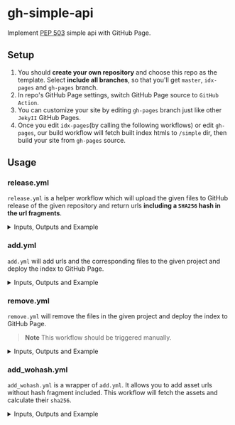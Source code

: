 # gh-simple-api

Implement [PEP 503][pep-0503] simple api with GitHub Page.

## Setup

1. You should **create your own repository** and choose this repo as the template. Select **include all branches**, so that you'll get `master`, `idx-pages` and `gh-pages` branch.
2. In repo's GitHub Page settings, switch GitHub Page source to `GitHub Action`.
3. You can customize your site by editing `gh-pages` branch just like other `JekyII` GitHub Pages.
4. Once you edit `idx-pages`(by calling the following workflows) or edit `gh-pages`, our build workflow will fetch built index htmls to `/simple` dir, then build your site from `gh-pages` source.

## Usage

### release.yml

`release.yml` is a helper workflow which will upload the given files to GitHub release of the given repository and return urls **including a `SHA256` hash in the url fragments**.

<details>

<summary>Inputs, Outputs and Example</summary><br>

- Inputs:
  - tag: Release tag.
  - files: Assets files. To define a display label for an asset, append text starting with '#' after the file name.
  - repo: Release hosting repository, default as caller repository.

- Outputs:
  - urls: the urls of the uploaded files, with sha256 as url fragment.

``` yaml
- uses: aioqzone/gh-simple-api/.github/workflows/release.yml@master
  id: upload
  with:
    tag: 0.1.0
    files: dist/* # use `dist` here is ok as well
    repo: aioqzone/project1
- run: echo ${{ steps.upload.outputs.urls }}
# https://github.com/aioqzone/project1/releases/download/0.1.0/package1-0.1.0-cp3-none.whl#sha256=111111 https://github.com/aioqzone/project1/releases/download/0.1.0/package1-0.1.0.tar.gz#sha256=2222222
```

</details>

### add.yml

`add.yml` will add urls and the corresponding files to the given project and deploy the index to GitHub Page.

<details>

<summary>Inputs, Outputs and Example</summary><br>

- Inputs:
  - project: Which project to add or update.
  - urls: Assets urls. Should include a hash in url fragment. See [PEP 503][pep-0503].
  - repo: Index hosting repository, default as caller repository.
  - index-branch: Your GitHub Page branch, default as `idx-pages`.

``` yaml
- uses: aioqzone/gh-simple-api/.github/workflows/add.yml@master
  with:
    project: project1
    urls: https://example.com/package1-0.1.0-cp3-none.whl#sha256=111111 https://example.com/package1-0.1.0.tar.gz#sha256=2222222
    repo: aioqzone/aioqzone-index
```

</details>

### remove.yml

`remove.yml` will remove the files in the given project and deploy the index to GitHub Page.

> **Note** This workflow should be triggered manually.

<details>

<summary>Inputs, Outputs and Example</summary><br>

- Inputs:
  - project: Which project to remove files from.
  - files: The files to remove.
  - index-branch: Your GitHub Page branch, default as `idx-pages`.

``` yaml
project: project1
files: package1-0.1.0-cp3-none.whl package1-0.1.0.tar.gz
```

</details>

### add_wohash.yml

`add_wohash.yml` is a wrapper of `add.yml`. It allows you to add asset urls without hash fragment included. This workflow will fetch the assets and calculate their `sha256`.

<details>

<summary>Inputs, Outputs and Example</summary><br>

- Inputs:
  - project: Which project to add or update.
  - urls: Assets urls. Needn't include a hash fragment (but is also allowed).
  - index-branch: Your GitHub Page branch, default as `idx-pages`.

``` yaml
project: project1
urls: https://example.com/package1-0.1.0-cp3-none.whl https://example.com/package1-0.1.0.tar.gz
```

</details>

[pep-0503]: https://peps.python.org/pep-0503/
